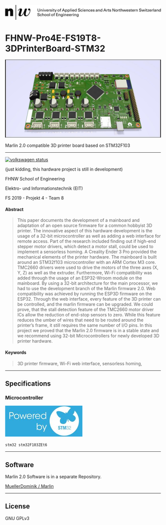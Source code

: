![bitmap/fhnw_ht_e_10mm.jpg](bitmap/fhnw_ht_e_10mm.jpg)

# FHNW-Pro4E-FS19T8-3DPrinterBoard-STM32


![bitmap/3D_raytrace_render.jpg](bitmap/3D_raytrace_render.jpg)

Marlin 2.0 compatible 3D printer board based on STM32F103

---

[![volkswagen status](https://auchenberg.github.io/volkswagen/volkswargen_ci.svg?v=1)](https://github.com/auchenberg/volkswagen)

(just kidding, this hardware project is still in development)

FHNW School of Engineering

Elektro- und Informationstechnik (EIT)

FS 2019 - Projekt 4 - Team 8

#### Abstract

> This paper documents the development of a mainboard and adaptation of an open source firmware for a common hobbyist 3D printer. The innovative aspect of this hardware development is the usage of a 32-bit microcontroller as well as adding a web interface for remote access. Part of the research included finding out if high-end stepper motor drivers, which detect a motor stall, could be used to implement a sensorless homing. A Creality Ender 3 Pro provided the mechanical elements of the printer hardware. The mainboard is built around an STM32f103 microcontroller with an ARM Cortex M3 core. TMC2660 drivers were used to drive the motors of the three axes (X, Y, Z) as well as the extruder. Furthermore, Wi-Fi compatibility was added through the usage of an ESP32-Wroom module on the mainboard. By using a 32-bit architecture for the main processor, we had to use the development branch of the Marlin firmware 2.0. Web compatibility was achieved by running the ESP3D firmware on the ESP32. Through the web interface, every feature of the 3D printer can be controlled, and the marlin firmware can be upgraded. We could prove, that the stall detection feature of the TMC2660 motor driver ICs allow the reduction of end-stop sensors to zero. While this feature reduces the umber of wires that need to be routed around the printer’s frame, it still requires the same number of I/O pins. In this project we proved that the Marlin 2.0 firmware is in a stable state and we recommend using 32-bit Microcontrollers for newly developed 3D printer hardware. 

#### Keywords
> 3D printer firmware, Wi-Fi web interface, sensorless homing, 


---

## Specifications

### Microcontroller

![STM32Logo](bitmap/stm32_logo.jpg)

`stm32 stm32F103ZEt6`

---

## Software

Marlin 2.0 Software is in a separate Repository.

[MuellerDominik / Marlin](https://github.com/MuellerDominik/Marlin)

---

## License

GNU GPLv3






